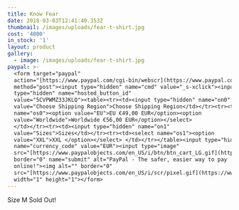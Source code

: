 ```yaml
---
title: Know Fear
date: 2018-03-03T12:41:40.353Z
thumbnail: /images/uploads/fear-t-shirt.jpg
cost: '4000'
in_stock: '1'
layout: product
gallery:
  - image: /images/uploads/fear-t-shirt.jpg
paypal: >-
  <form target="paypal"
  action="[https://www.paypal.com/cgi-bin/webscr](https://www.paypal.com/cgi-bin/webscr)"
  method="post"><input type="hidden" name="cmd" value="_s-xclick"><input
  type="hidden" name="hosted_button_id"
  value="5CVPWMZ33JKLQ"><table><tr><td><input type="hidden" name="on0"
  value="Choose Shipping Region">Choose Shipping Region</td></tr><tr><td><select
  name="os0"><option value="EU">EU €49,00 EUR</option><option
  value="Worldwide">Worldwide €56,00 EUR</option></select>
  </td></tr><tr><td><input type="hidden" name="on1"
  value="Sizes">Sizes</td></tr><tr><td><select name="os1"><option
  value="XXL">XXL </option></select> </td></tr></table><input type="hidden"
  name="currency_code" value="EUR"><input type="image"
  src="[https://www.paypalobjects.com/en_US/i/btn/btn_cart_LG.gif](https://www.paypalobjects.com/en_US/i/btn/btn_cart_LG.gif)"
  border="0" name="submit" alt="PayPal - The safer, easier way to pay
  online!"><img alt="" border="0"
  src="[https://www.paypalobjects.com/en_US/i/scr/pixel.gif](https://www.paypalobjects.com/en_US/i/scr/pixel.gif)"
  width="1" height="1"></form>
---
```

Size M Sold Out!

